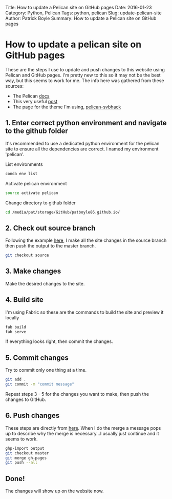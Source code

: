 Title: How to update a Pelican site on GitHub pages
Date: 2016-01-23
Category: Python, Pelican
Tags: python, pelican
Slug: update-pelican-site
Author: Patrick Boyle
Summary: How to update a Pelican site on GitHub pages

# How to update a pelican site on GitHub pages
These are the steps I use to update and push changes to this website using Pelican and GitHub pages. I'm pretty new to this so it may not be the best way, but this seems to work for me. The info here was gathered from these sources:

- The Pelican [docs](http://docs.getpelican.com/en/3.6.3/index.html)
- This very useful [post](http://ntanjerome.org/blog/how-to-setup-github-user-page-with-pelican/)
- The page for the theme I'm using, [pelican-svbhack](https://github.com/gfidente/pelican-svbhack)

## 1. Enter correct python environment and navigate to  the github folder
It's recommended to use a dedicated python environment for the pelican site to ensure all the dependencies are correct. I named my environment 'pelican'.

List environments
```bash
conda env list
```
Activate pelican environment
```bash
source activate pelican
```
Change directory to github folder
```bash
cd /media/pat/storage/GitHub/patboyle86.github.io/
```
## 2. Check out source branch
Following the example [here](http://ntanjerome.org/blog/how-to-setup-github-user-page-with-pelican/), I make all the site changes in the source branch then push the output to the master branch.
```bash
git checkout source
```
## 3. Make changes
Make the desired changes to the site.

## 4. Build site
I'm using Fabric so these are the commands to build the site and preview it locally
```bash
fab build
fab serve
```
If everything looks right, then commit the changes.

## 5. Commit changes
Try to commit only one thing at a time.
```bash
git add .
git commit -m "commit message"
```
Repeat steps 3 - 5 for the changes you want to make, then push the changes to GitHub.

## 6. Push changes
These steps are directly from [here](http://ntanjerome.org/blog/how-to-setup-github-user-page-with-pelican/). When I do the merge a message pops up to describe why the merge is necessary...I usually just continue and it seems to work.
```bash
ghp-import output
git checkout master
git merge gh-pages
git push --all
```
## Done!
The changes will show up on the website now.
